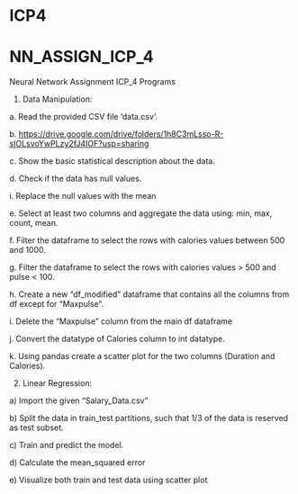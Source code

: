 # ICP4
# NN_ASSIGN_ICP_4
Neural Network Assignment ICP_4 Programs

1. Data Manipulation:

a. Read the provided CSV file ‘data.csv’.

b. https://drive.google.com/drive/folders/1h8C3mLsso-R-sIOLsvoYwPLzy2fJ4IOF?usp=sharing

c. Show the basic statistical description about the data.

d. Check if the data has null values.

i. Replace the null values with the mean

e. Select at least two columns and aggregate the data using: min, max, count, mean.

f. Filter the dataframe to select the rows with calories values between 500 and 1000.

g. Filter the dataframe to select the rows with calories values > 500 and pulse < 100.

h. Create a new “df_modified” dataframe that contains all the columns from df except for
“Maxpulse”.

i. Delete the “Maxpulse” column from the main df dataframe

j. Convert the datatype of Calories column to int datatype.

k. Using pandas create a scatter plot for the two columns (Duration and Calories). 

2. Linear Regression:

a) Import the given “Salary_Data.csv”

b) Split the data in train_test partitions, such that 1/3 of the data is reserved as test subset.

c) Train and predict the model.

d) Calculate the mean_squared error

e) Visualize both train and test data using scatter plot
